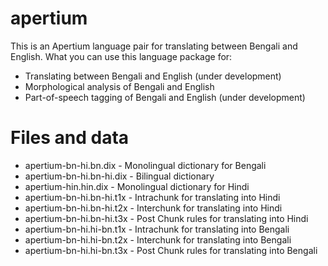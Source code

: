 # apertium
This is an Apertium language pair for translating between Bengali and 
English. What you can use this language package for:

* Translating between Bengali and English (under development)
* Morphological analysis of Bengali and English
* Part-of-speech tagging of Bengali and English (under development)

Files and data
===============================================================================

* apertium-bn-hi.bn.dix            - Monolingual dictionary for Bengali
* apertium-bn-hi.bn-hi.dix         - Bilingual dictionary 
* apertium-hin.hin.dix             - Monolingual dictionary for Hindi
* apertium-bn-hi.bn-hi.t1x         - Intrachunk for translating into Hindi
* apertium-bn-hi.bn-hi.t2x         - Interchunk for translating into Hindi
* apertium-bn-hi.bn-hi.t3x         - Post Chunk rules for translating into Hindi
* apertium-bn-hi.hi-bn.t1x         - Intrachunk for translating into Bengali
* apertium-bn-hi.hi-bn.t2x         - Interchunk for translating into  Bengali
* apertium-bn-hi.hi-bn.t3x         - Post Chunk rules for translating into Bengali

